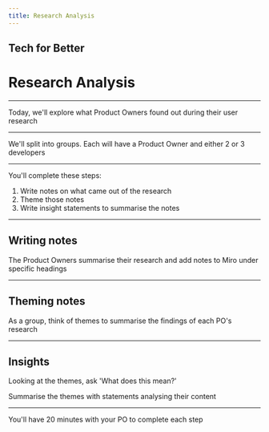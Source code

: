 ```yaml
---
title: Research Analysis
---
```


## Tech for Better

# Research Analysis

---

Today, we'll explore what Product Owners found out during their user research

---

We'll split into groups. Each will have a Product Owner and either 2 or 3 developers

---

You'll complete these steps:

1. Write notes on what came out of the research
2. Theme those notes
3. Write insight statements to summarise the notes

---

## Writing notes

The Product Owners summarise their research and add notes to Miro under specific headings

---

## Theming notes

As a group, think of themes to summarise the findings of each PO's research

---

## Insights

Looking at the themes, ask 'What does this mean?'

Summarise the themes with statements analysing their content

---

You'll have 20 minutes with your PO to complete each step

